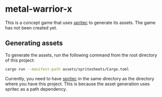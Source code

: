 # metal-warrior-x

This is a concept game that uses [spritec] to generate its assets. The game has
not been created yet.

## Generating assets

To generate the assets, run the following command from the root directory of
this project:

```bash
cargo run --manifest-path assets/spritesheets/Cargo.toml
```

Currently, you need to have [spritec] in the same directory as the directory
where you have this project. This is because the asset generation uses spritec
as a path dependency.

[spritec]: https://github.com/ProtoArt/spritec
